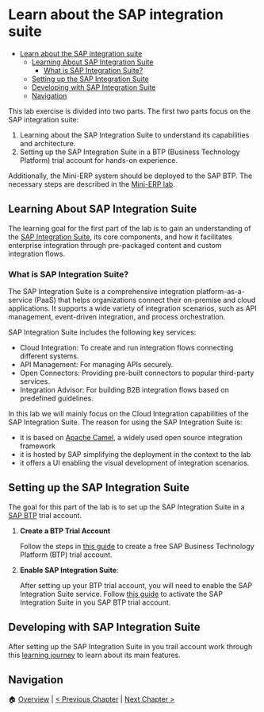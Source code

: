 # Learn about the SAP integration suite

<!--toc:start-->

- [Learn about the SAP integration suite](#learn-about-the-sap-integration-suite)
  - [Learning About SAP Integration Suite](#learning-about-sap-integration-suite)
    - [What is SAP Integration Suite?](#what-is-sap-integration-suite)
  - [Setting up the SAP Integration Suite](#setting-up-the-sap-integration-suite)
  - [Developing with SAP Integration Suite](#developing-with-sap-integration-suite)
  - [Navigation](#navigation)
  <!--toc:end-->

This lab exercise is divided into two parts. The first two parts focus on the SAP integration suite:

1. Learning about the SAP Integration Suite to understand its capabilities and
   architecture.
2. Setting up the SAP Integration Suite in a BTP (Business Technology Platform)
   trial account for hands-on experience.

Additionally, the Mini-ERP system should be deployed to the SAP BTP. The
necessary steps are described in the [Mini-ERP lab](./mini-erp.md).

## Learning About SAP Integration Suite

The learning goal for the first part of the lab is to gain an understanding of
the [SAP Integration
Suite](https://www.sap.com/products/technology-platform/integration-suite.html),
its core components, and how it facilitates enterprise integration through
pre-packaged content and custom integration flows.

### What is SAP Integration Suite?

The SAP Integration Suite is a comprehensive integration platform-as-a-service
(PaaS) that helps organizations connect their on-premise and cloud
applications. It supports a wide variety of integration scenarios, such as API
management, event-driven integration, and process orchestration.

SAP Integration Suite includes the following key services:

- Cloud Integration: To create and run integration flows connecting different systems.
- API Management: For managing APIs securely.
- Open Connectors: Providing pre-built connectors to popular third-party services.
- Integration Advisor: For building B2B integration flows based on predefined guidelines.

In this lab we will mainly focus on the Cloud Integration capabilities of
the SAP Integration Suite. The reason for using the SAP Integration Suite is:

- it is based on [Apache Camel](https://camel.apache.org/), a widely used open
  source integration framework
- it is hosted by SAP simplifying the deployment in the context to the lab
- it offers a UI enabling the visual development of integration scenarios.

## Setting up the SAP Integration Suite

The goal for this part of the lab is to set up the SAP Integration Suite in a
[SAP BTP](https://www.sap.com/products/technology-platform.html) trial account.

1. **Create a BTP Trial Account**

   Follow the steps in [this
   guide](https://developers.sap.com/tutorials/hcp-create-trial-account..html)
   to create a free SAP Business Technology Platform (BTP) trial account.

1. **Enable SAP Integration Suite**:

   After setting up your BTP trial account, you will need to enable the SAP
   Integration Suite service. Follow [this
   guide](https://developers.sap.com/tutorials/btp-integration-suite-nonsapconnectivity-settingup-suite.html)
   to activate the SAP Integration Suite in you SAP BTP trial account.

## Developing with SAP Integration Suite

After setting up the SAP Integration Suite in you trail account work through
this [learning
journey](https://learning.sap.com/learning-journeys/developing-with-sap-integration-suite)
to learn about its main features.

## Navigation

🏠 [Overview](../README.md) | [< Previous Chapter](./rpc.md) | [Next Chapter >](./connect-to-integration-suit.md)
